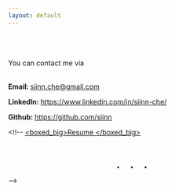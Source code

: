 ```yaml
---
layout: default
---
```

<br>
<br>
<div class="card" align="left">
<!--
<div class="m1">Thanks!</div>
<div class="m2">for reaching out.</div>
-->

<br>
You can contact me via
<br>
<br>

<b>Email: </b> <a href="mailto:siin.che@gmail.com"> siinn.che@gmail.com</a>
<br>

<b>LinkedIn: </b>
<a href="https://www.linkedin.com/in/siinn-che/">https://www.linkedin.com/in/siinn-che/</a>
<br>

<b>Github: </b>
<a href="https://github.com/siinn">https://github.com/siinn</a>
<br>

<!!--
<a href="/pdf/resume.pdf"><boxed_big>Resume </boxed_big></a>
</div>
<div class="card" align="center">
<br><div style="font-size:25px;font-weight:600;margin:10px 0px 10px 0px">
.<span style="margin-left:0.8em"></span>.<span style="margin-left:0.8em"></span>.</div>
</div>
-->
